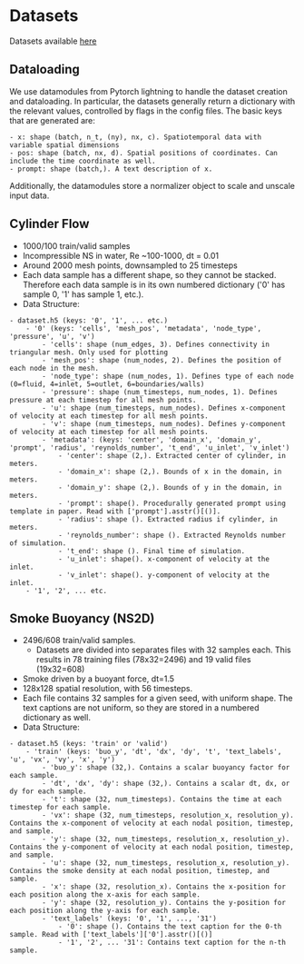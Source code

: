 # Datasets
Datasets available [here]()
## Dataloading
We use datamodules from Pytorch lightning to handle the dataset creation and dataloading. In particular, the datasets generally return a dictionary with the relevant values, controlled by flags in the config files. The basic keys that are generated are:
```
- x: shape (batch, n_t, (ny), nx, c). Spatiotemporal data with variable spatial dimensions
- pos: shape (batch, nx, d). Spatial positions of coordinates. Can include the time coordinate as well.
- prompt: shape (batch,). A text description of x.
```

Additionally, the datamodules store a normalizer object to scale and unscale input data. 

## Cylinder Flow 
- 1000/100 train/valid samples
- Incompressible NS in water, Re ~100-1000, dt = 0.01
- Around 2000 mesh points, downsampled to 25 timesteps
- Each data sample has a different shape, so they cannot be stacked. Therefore each data sample is in its own numbered dictionary ('0' has sample 0, '1' has sample 1, etc.). 
- Data Structure:
```
- dataset.h5 (keys: '0', '1', ... etc.)
    - '0' (keys: 'cells', 'mesh_pos', 'metadata', 'node_type', 'pressure', 'u', 'v')
        - 'cells': shape (num_edges, 3). Defines connectivity in triangular mesh. Only used for plotting
        - 'mesh_pos': shape (num_nodes, 2). Defines the position of each node in the mesh. 
        - 'node_type': shape (num_nodes, 1). Defines type of each node (0=fluid, 4=inlet, 5=outlet, 6=boundaries/walls)
        - 'pressure': shape (num_timesteps, num_nodes, 1). Defines pressure at each timestep for all mesh points.
        - 'u': shape (num_timesteps, num_nodes). Defines x-component of velocity at each timestep for all mesh points.
        - 'v': shape (num_timesteps, num_nodes). Defines y-component of velocity at each timestep for all mesh points.
        - 'metadata': (keys: 'center', 'domain_x', 'domain_y', 'prompt', 'radius', 'reynolds_number', 't_end', 'u_inlet', 'v_inlet')
            - 'center': shape (2,). Extracted center of cylinder, in meters.
            - 'domain_x': shape (2,). Bounds of x in the domain, in meters.
            - 'domain_y': shape (2,). Bounds of y in the domain, in meters.
            - 'prompt': shape(). Procedurally generated prompt using template in paper. Read with ['prompt'].asstr()[()].
            - 'radius': shape (). Extracted radius if cylinder, in meters. 
            - 'reynolds_number': shape (). Extracted Reynolds number of simulation.
            - 't_end': shape (). Final time of simulation.
            - 'u_inlet': shape(). x-component of velocity at the inlet.
            - 'v_inlet': shape(). y-component of velocity at the inlet.
    - '1', '2', ... etc.
```
## Smoke Buoyancy (NS2D)
- 2496/608 train/valid samples.
    - Datasets are divided into separates files with 32 samples each. This results in 78 training files (78x32=2496) and 19 valid files (19x32=608)
- Smoke driven by a buoyant force, dt=1.5
- 128x128 spatial resolution, with 56 timesteps.
- Each file contains 32 samples for a given seed, with uniform shape. The text captions are not uniform, so they are stored in a numbered dictionary as well.
- Data Structure:
```
- dataset.h5 (keys: 'train' or 'valid')
    - 'train' (keys: 'buo_y', 'dt', 'dx', 'dy', 't', 'text_labels', 'u', 'vx', 'vy', 'x', 'y')
        - 'buo_y': shape (32,). Contains a scalar buoyancy factor for each sample.
        - 'dt', 'dx', 'dy': shape (32,). Contains a scalar dt, dx, or dy for each sample.
        - 't': shape (32, num_timesteps). Contains the time at each timestep for each sample.
        - 'vx': shape (32, num_timesteps, resolution_x, resolution_y). Contains the x-component of velocity at each nodal position, timestep, and sample. 
        - 'y': shape (32, num_timesteps, resolution_x, resolution_y). Contains the y-component of velocity at each nodal position, timestep, and sample. 
        - 'u': shape (32, num_timesteps, resolution_x, resolution_y). Contains the smoke density at each nodal position, timestep, and sample. 
        - 'x': shape (32, resolution_x). Contains the x-position for each position along the x-axis for each sample.
        - 'y': shape (32, resolution_y). Contains the y-position for each position along the y-axis for each sample.
        - 'text_labels' (keys: '0', '1', ..., '31')
            - '0': shape (). Contains the text caption for the 0-th sample. Read with ['text_labels']['0'].asstr()[()]
            - '1', '2', ... '31': Contains text caption for the n-th sample.
```